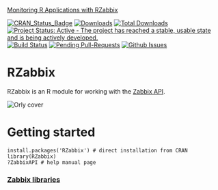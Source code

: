 [Monitoring R Applications with RZabbix](http://r-addict.com/2016/09/15/RZabbix-Announcement.html)

[![CRAN_Status_Badge](http://www.r-pkg.org/badges/version/RZabbix)](http://cran.r-project.org/web/packages/RZabbix)
[![Downloads](http://cranlogs.r-pkg.org/badges/RZabbix)](http://cran.rstudio.com/package=RZabbix)
[![Total Downloads](http://cranlogs.r-pkg.org/badges/grand-total/RZabbix?color=orange)](http://cranlogs.r-pkg.org/badges/grand-total/RZabbix)
[![Project Status: Active - The project has reached a stable, usable state and is being actively developed.](http://www.repostatus.org/badges/latest/active.svg)](http://www.repostatus.org/#active)
[![Build Status](https://api.travis-ci.org/MarcinKosinski/RZabbix.png)](https://travis-ci.org/MarcinKosinski/RZabbix)
[![Pending Pull-Requests](http://githubbadges.herokuapp.com/MarcinKosinski/RZabbix/pulls.svg?style=flat)](https://github.com/MarcinKosinski/RZabbix/pulls)
[![Github Issues](http://githubbadges.herokuapp.com/MarcinKosinski/RZabbix/issues.svg)](https://github.com/MarcinKosinski/RZabbix/issues)

# RZabbix
RZabbix is an R module for working with the [Zabbix API](https://www.zabbix.com/documentation/3.0/manual/api/reference).

![Orly cover](https://raw.githubusercontent.com/MarcinKosinski/RZabbix/master/orly.png)

# Getting started

````{R}
install.packages('RZabbix') # direct installation from CRAN
library(RZabbix)
?ZabbixAPI # help manual page
````

### [Zabbix libraries](https://www.zabbix.org/wiki/Docs/api/libraries)


